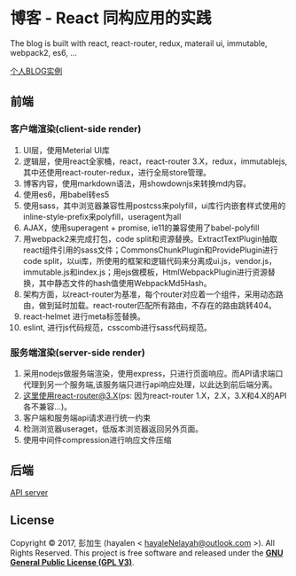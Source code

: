 # 博客 - React 同构应用的实践
The blog is built with react, react-router, redux, materail ui, immutable, webpack2, es6, ...

[个人BLOG实例](https://www.nonjs.com)

## 前端
### 客户端渲染(client-side render)
1. UI层，使用Meterial UI库
2. 逻辑层，使用react全家桶，react，react-router 3.X，redux，immutablejs, 其中还使用react-router-redux，进行全局store管理。
3. 博客内容，使用markdown语法，用showdownjs来转换md内容。
4. 使用es6，用babel转es5
5. 使用sass，其中浏览器兼容性用postcss来polyfill，ui库行内嵌套样式使用的inline-style-prefix来polyfill，useragent为all
6. AJAX，使用superagent + promise, ie11的兼容使用了babel-polyfill
7. 用webpack2来完成打包，code split和资源替换。ExtractTextPlugin抽取react组件引用的sass文件；CommonsChunkPlugin和ProvidePlugin进行code split，以ui库，所使用的框架和逻辑代码来分离成ui.js，vendor.js，immutable.js和index.js；用ejs做模板，HtmlWebpackPlugin进行资源替换，其中静态文件的hash值使用WebpackMd5Hash。
8. 架构方面，以react-router为基准，每个router对应着一个组件，采用动态路由，做到延时加载。react-router匹配所有路由，不存在的路由跳转404。
9. react-helmet 进行meta标签替换。
10. eslint, 进行js代码规范，csscomb进行sass代码规范。

### 服务端渲染(server-side render)
1. 采用nodejs做服务端渲染，使用express，只进行页面响应。而API请求端口代理到另一个服务端,该服务端只进行api响应处理，以此达到前后端分离。
2. 这里使用react-router@3.X(ps: 因为react-router 1.X，2.X，3.X和4.X的API各不兼容...)。
3. 客户端和服务端api请求进行统一约束
4. 检测浏览器useraget，低版本浏览器返回另外页面。
5. 使用中间件compression进行响应文件压缩

## 后端
[API server](https://github.com/Nelayah/blogCMS)

## License

Copyright © 2017, 彭加生 (hayalen < hayaleNelayah@outlook.com >). All Rights Reserved.
This project is free software and released under the **[GNU General Public License (GPL V3)](http://www.gnu.org/licenses/gpl.html)**.


